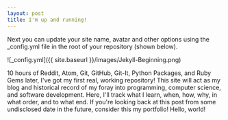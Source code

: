 ```yaml
---
layout: post
title: I'm up and running!
---
```


Next you can update your site name, avatar and other options using the _config.yml file in the root of your repository (shown below).

![_config.yml]({{ site.baseurl }}/images/Jekyll-Beginning.png)

10 hours of Reddit,  Atom, Git, GitHub, Git-It, Python Packages, and Ruby Gems later, I've got my first real, working repository!
This site will act as my blog and historical record of my foray into programming, computer science, and software development.
Here, I'll track what I learn, when, how, why, in what order, and to what end. If you're looking back at this post from some undisclosed date in the future, consider this my portfolio!
Hello, world!
